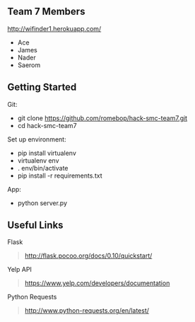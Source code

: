 Team 7 Members
--------------
http://wifinder1.herokuapp.com/

* Ace
* James
* Nader
* Saerom

Getting Started
---------------
Git:

* git clone https://github.com/romebop/hack-smc-team7.git
* cd hack-smc-team7

Set up environment:

* pip install virtualenv
* virtualenv env
* . env/bin/activate
* pip install -r requirements.txt

App:

* python server.py

Useful Links
------------
Flask
> http://flask.pocoo.org/docs/0.10/quickstart/

Yelp API
> https://www.yelp.com/developers/documentation

Python Requests
> http://www.python-requests.org/en/latest/
